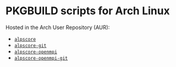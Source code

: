 # PKGBUILD scripts for Arch Linux

Hosted in the Arch User Repository (AUR):
- [`alpscore`](https://aur.archlinux.org/packages/alpscore/)
- [`alpscore-git`](https://aur.archlinux.org/packages/alpscore-git/)
- [`alpscore-openmpi`](https://aur.archlinux.org/packages/alpscore-openmpi/)
- [`alpscore-openmpi-git`](https://aur.archlinux.org/packages/alpscore-openmpi-git/)
